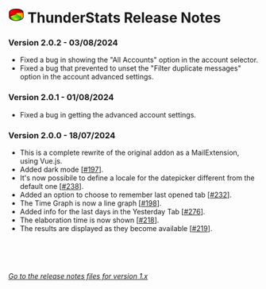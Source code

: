 # ![TS] ThunderStats Release Notes

<h3>Version 2.0.2 - 03/08/2024</h3>
      <ul>
       <li>Fixed a bug in showing the "All Accounts" option in the account selector.</li>
       <li>Fixed a bug that prevented to unset the "Filter duplicate messages" option in the account advanced settings.</li>
      </ul>
<h3>Version 2.0.1 - 01/08/2024</h3>
      <ul>
       <li>Fixed a bug in getting the advanced account settings.</li>
      </ul>
<h3>Version 2.0.0 - 18/07/2024</h3>
      <ul>
       <li>This is a complete rewrite of the original addon as a MailExtension, using Vue.js.</li>
       <li>Added dark mode [<a href="https://github.com/micz/ThunderStats/issues/197">#197</a>].</li>
       <li>It's now possibile to define a locale for the datepicker different from the default one [<a href="https://github.com/micz/ThunderStats/issues/238">#238</a>].</li>
       <li>Added an option to choose to remember last opened tab [<a href="https://github.com/micz/ThunderStats/issues/232">#232</a>].</li>
       <li>The Time Graph is now a line graph [<a href="https://github.com/micz/ThunderStats/issues/198">#198</a>].</li>
       <li>Added info for the last days in the Yesterday Tab [<a href="https://github.com/micz/ThunderStats/issues/276">#276</a>].</li>
       <li>The elaboration time is now shown [<a href="https://github.com/micz/ThunderStats/issues/218">#218</a>].</li>
       <li>The results are displayed as they become available [<a href="https://github.com/micz/ThunderStats/issues/219">#219</a>].</li>
      </ul>

<br><br><br>



_[Go to the release notes files for version 1.x](CHANGELOG_v1.md)_


[TS]: public/images/mzts-icon-32px.png
